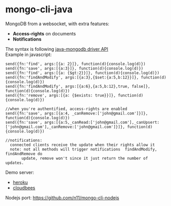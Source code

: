 mongo-cli-java
====================

MongoDB from a websocket, with extra features:
 - **Access-rights** on documents
 - **Notifications**

The syntax is following [java-mongodb driver API](http://api.mongodb.org/java/current/com/mongodb/DBCollection.html)  
Example in javascript:

    send({fn:'find', args:[{a: 2}]}, function(d){console.log(d)})
    send({fn:'save', args:[{a:3}]}, function(d){console.log(d)})
    send({fn:'find', args:[{a: {$gt:2}}]}, function(d){console.log(d)})
    send({fn:'findAndModify', args:[{a:3},{$set:{a:5,b:12}}]}, function(d){console.log(d)})
    send({fn:'findAndModify', args:[{a:6},{a:5,b:12},true, false]}, function(d){console.log(d)})
    send({fn:'remove', args:[{a: {$exists: true}}]}, function(d){console.log(d)})

    //when you're authentified, access-rights are enabled
    send({fn:'save', args:[{a:4, _canRemove:['john@gmail.com']}]}, function(d){console.log(d)})
    send({fn:'save', args:[{a:5,_canRead:['john@gmail.com'],_canUpsert:['john@gmail.com'],_canRemove:['john@gmail.com']}]}, function(d){console.log(d)})

    //notifications:
      connected clients receive the update when their rights allow it
      note: not all methods will trigger notifications  findAndModify, findAndRemove do
           update, remove won't since it just return the number of updates.

Demo server:
 - [heroku](http://mongo-cli-java.herokuapp.com/)
 - [cloudbees](http://mongo-cli-java.cyril.eu.cloudbees.net/)


Nodejs port: https://github.com/n11/mongo-cli-nodejs